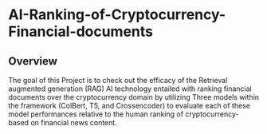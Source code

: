 # AI-Ranking-of-Cryptocurrency-Financial-documents

## Overview
The goal of this Project is to check out the efficacy of the Retrieval augmented generation
(RAG) AI technology entailed with ranking financial documents over the cryptocurrency
domain by utilizing Three models within the framework (ColBert, T5, and Crossencoder) to
evaluate each of these model performances relative to the human ranking of cryptocurrency-
based on financial news content.
